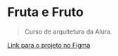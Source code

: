 # Fruta e Fruto
> Curso de arquitetura da Alura.

[Link para o projeto no Figma](https://www.figma.com/file/0gMF5BPgplPYqQA6Om1T1sk9/alura-bootstrap?node-id=0%3A1)
